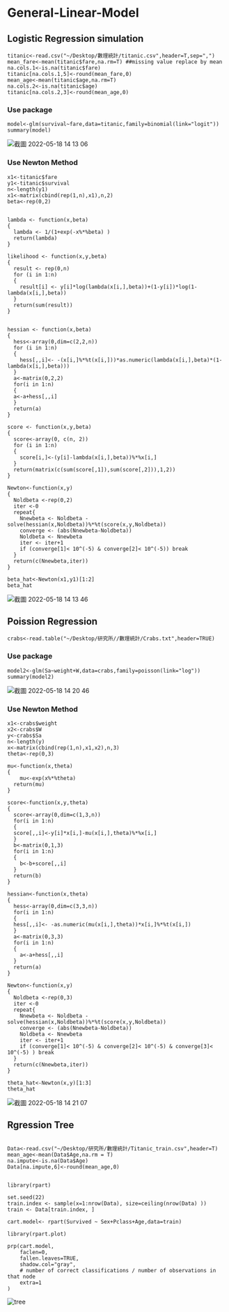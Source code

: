 # General-Linear-Model

## Logistic Regression simulation

```{r cars}
titanic<-read.csv("~/Desktop/數理統計/titanic.csv",header=T,sep=",")
mean_fare<-mean(titanic$fare,na.rm=T) ##missing value replace by mean
na.cols.1<-is.na(titanic$fare)
titanic[na.cols.1,5]<-round(mean_fare,0)
mean_age<-mean(titanic$age,na.rm=T)
na.cols.2<-is.na(titanic$age)
titanic[na.cols.2,3]<-round(mean_age,0)
```
### Use package
```{r cars}
model<-glm(survival~fare,data=titanic,family=binomial(link="logit"))
summary(model)
```

![截圖 2022-05-18 14 13 06](https://user-images.githubusercontent.com/97944035/168969962-18ca85ab-802a-492c-83db-8e10189f1358.png)


### Use Newton Method
```{r cars}
x1<-titanic$fare
y1<-titanic$survival
n<-length(y1)
x1<-matrix(cbind(rep(1,n),x1),n,2)
beta<-rep(0,2)


lambda <- function(x,beta)
{
  lambda <- 1/(1+exp(-x%*%beta) )
  return(lambda)
}

likelihood <- function(x,y,beta)
{
  result <- rep(0,n)
  for (i in 1:n)
  {
    result[i] <- y[i]*log(lambda(x[i,],beta))+(1-y[i])*log(1-lambda(x[i,],beta))
  }
  return(sum(result))
}


hessian <- function(x,beta)
{
  hess<-array(0,dim=c(2,2,n))
  for (i in 1:n)
  {
    hess[,,i]<- -(x[i,]%*%t(x[i,]))*as.numeric(lambda(x[i,],beta)*(1-lambda(x[i,],beta)))
  }
  a<-matrix(0,2,2)
  for(i in 1:n)
  {
  a<-a+hess[,,i]
  }
  return(a)
}

score <- function(x,y,beta)
{
  score<-array(0, c(n, 2))
  for (i in 1:n)
  {
    score[i,]<-(y[i]-lambda(x[i,],beta))%*%x[i,]
  }
  return(matrix(c(sum(score[,1]),sum(score[,2])),1,2))
}

Newton<-function(x,y)
{
  Noldbeta <-rep(0,2)
  iter <-0
  repeat{
    Nnewbeta <- Noldbeta - solve(hessian(x,Noldbeta))%*%t(score(x,y,Noldbeta))
    converge <- (abs(Nnewbeta-Noldbeta))
    Noldbeta <- Nnewbeta
    iter <- iter+1
    if (converge[1]< 10^(-5) & converge[2]< 10^(-5)) break
  }
  return(c(Nnewbeta,iter))
}

beta_hat<-Newton(x1,y1)[1:2]
beta_hat
```
![截圖 2022-05-18 14 13 46](https://user-images.githubusercontent.com/97944035/168970026-97ae871d-bc9c-4a30-833d-8459277077d2.png)


## Poission Regression
```{r cars}
crabs<-read.table("~/Desktop/研究所//數理統計/Crabs.txt",header=TRUE)
```
###  Use package
```{r cars}
model2<-glm(Sa~weight+W,data=crabs,family=poisson(link="log"))
summary(model2)
```

![截圖 2022-05-18 14 20 46](https://user-images.githubusercontent.com/97944035/168970983-73a2a0af-a252-442d-bf17-5f8be511a4af.png)



### Use Newton Method
```{r cars}
x1<-crabs$weight
x2<-crabs$W
y<-crabs$Sa
n<-length(y)
x<-matrix(cbind(rep(1,n),x1,x2),n,3)
theta<-rep(0,3)

mu<-function(x,theta)
{
    mu<-exp(x%*%theta)
  return(mu)
}

score<-function(x,y,theta)
{
  score<-array(0,dim=c(1,3,n))
  for(i in 1:n)
  {
  score[,,i]<-y[i]*x[i,]-mu(x[i,],theta)%*%x[i,]
  }
  b<-matrix(0,1,3)
  for(i in 1:n)
  {
    b<-b+score[,,i]
  }
  return(b)
}

hessian<-function(x,theta)
{
  hess<-array(0,dim=c(3,3,n))
  for(i in 1:n)
  {
  hess[,,i]<- -as.numeric(mu(x[i,],theta))*x[i,]%*%t(x[i,])
  }
  a<-matrix(0,3,3)
  for(i in 1:n)
  {
    a<-a+hess[,,i]
  }
  return(a)
}

Newton<-function(x,y)
{
  Noldbeta <-rep(0,3)
  iter <-0
  repeat{
    Nnewbeta <- Noldbeta - solve(hessian(x,Noldbeta))%*%t(score(x,y,Noldbeta))
    converge <- (abs(Nnewbeta-Noldbeta))
    Noldbeta <- Nnewbeta
    iter <- iter+1
    if (converge[1]< 10^(-5) & converge[2]< 10^(-5) & converge[3]< 10^(-5) ) break
  }
  return(c(Nnewbeta,iter))
}

theta_hat<-Newton(x,y)[1:3]
theta_hat
```
![截圖 2022-05-18 14 21 07](https://user-images.githubusercontent.com/97944035/168970990-3b516223-f3e5-42bb-83a8-6379516e6081.png)

## Rgression Tree
```{r cars}

Data<-read.csv("~/Desktop/研究所/數理統計/Titanic_train.csv",header=T)
mean_age<-mean(Data$Age,na.rm = T)
na.impute<-is.na(Data$Age)
Data[na.impute,6]<-round(mean_age,0)


library(rpart)

set.seed(22)
train.index <- sample(x=1:nrow(Data), size=ceiling(nrow(Data) ))
train <- Data[train.index, ]

cart.model<- rpart(Survived ~ Sex+Pclass+Age,data=train)

library(rpart.plot) 

prp(cart.model,         
    faclen=0,           
    fallen.leaves=TRUE, 
    shadow.col="gray",  
    # number of correct classifications / number of observations in that node
    extra=1
)
```
![tree](https://user-images.githubusercontent.com/97944035/168971884-630deeae-82a0-4332-9c3d-6cf084171b7d.png)
